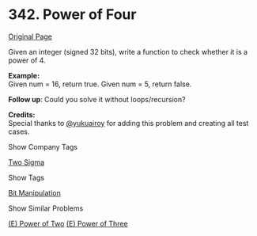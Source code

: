 # 342. Power of Four

[Original Page](https://leetcode.com/problems/power-of-four/)

Given an integer (signed 32 bits), write a function to check whether it is a power of 4.

**Example:**  
Given num = 16, return true. Given num = 5, return false.

**Follow up**: Could you solve it without loops/recursion?

**Credits:**  
Special thanks to [@yukuairoy](https://leetcode.com/discuss/user/yukuairoy) for adding this problem and creating all test cases.

<div>

<div id="company_tags" class="btn btn-xs btn-warning">Show Company Tags</div>

<span class="hidebutton">[Two Sigma](/company/two-sigma/)</span></div>

<div>

<div id="tags" class="btn btn-xs btn-warning">Show Tags</div>

<span class="hidebutton">[Bit Manipulation](/tag/bit-manipulation/)</span></div>

<div>

<div id="similar" class="btn btn-xs btn-warning">Show Similar Problems</div>

<span class="hidebutton">[(E) Power of Two](/problems/power-of-two/) [(E) Power of Three](/problems/power-of-three/)</span></div>